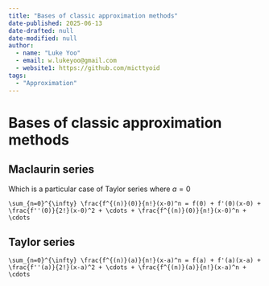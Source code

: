 ```yaml
---
title: "Bases of classic approximation methods"
date-published: 2025-06-13
date-drafted: null
date-modified: null
author:
  - name: "Luke Yoo"
  - email: w.lukeyoo@gmail.com
  - website1: https://github.com/micttyoid
tags:
  - "Approximation"
---
```


# Bases of classic approximation methods

## Maclaurin series

Which is a particular case of Taylor series where $a = 0$

```[latex]
\sum_{n=0}^{\infty} \frac{f^{(n)}(0)}{n!}(x-0)^n = f(0) + f'(0)(x-0) + \frac{f''(0)}{2!}(x-0)^2 + \cdots + \frac{f^{(n)}(0)}{n!}(x-0)^n + \cdots
```

## Taylor series

```[latex]
\sum_{n=0}^{\infty} \frac{f^{(n)}(a)}{n!}(x-a)^n = f(a) + f'(a)(x-a) + \frac{f''(a)}{2!}(x-a)^2 + \cdots + \frac{f^{(n)}(a)}{n!}(x-a)^n + \cdots
```